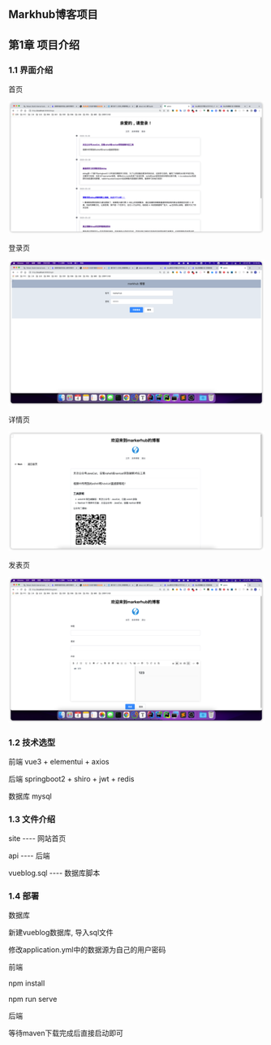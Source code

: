 ## Markhub博客项目

## 第1章 项目介绍

### 1.1 界面介绍

首页

![image-20220404222411808](./asset/image-20220404222411808.png)



登录页

![image-20220404224003900](./asset/image-20220404224003900.png)



详情页

![image-20220404223837884](./asset/image-20220404223837884.png)



发表页

![image-20220404223921626](./asset/image-20220404223921626.png)





### 1.2 技术选型

前端 vue3 + elementui + axios

后端 springboot2 + shiro + jwt + redis

数据库 mysql



### 1.3 文件介绍

site  ---- 网站首页

api  ---- 后端

vueblog.sql   ----  数据库脚本



### 1.4 部署

数据库

新建vueblog数据库, 导入sql文件

修改application.yml中的数据源为自己的用户密码



前端

npm install 

npm run serve



后端

等待maven下载完成后直接启动即可



